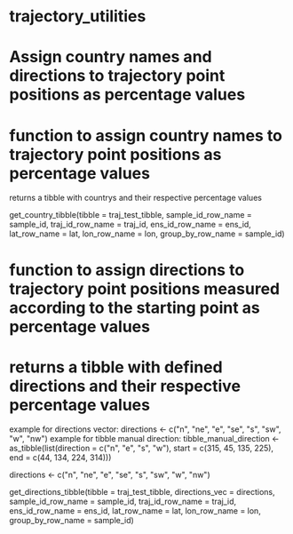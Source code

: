 # trajectory_utilities
# Assign country names and directions to trajectory point positions as percentage values


# function to assign country names to trajectory point positions as percentage values
 returns a tibble with countrys and their respective percentage values

get_country_tibble(tibble = traj_test_tibble,
                   sample_id_row_name = sample_id,
                   traj_id_row_name = traj_id,
                   ens_id_row_name = ens_id,
                   lat_row_name = lat,
                   lon_row_name = lon,
                   group_by_row_name = sample_id)
       
       
# function to assign directions to trajectory point positions measured according to the starting point as percentage values
# returns a tibble with defined directions and their respective percentage values
 example for directions vector: directions <- c("n", "ne", "e", "se", "s", "sw", "w", "nw")
 example for tibble manual direction: tibble_manual_direction <- as_tibble(list(direction = c("n", "e", "s", "w"), start = c(315, 45, 135, 225), end = c(44, 134, 224, 314)))

directions <- c("n", "ne", "e", "se", "s", "sw", "w", "nw")

get_directions_tibble(tibble = traj_test_tibble,
                      directions_vec = directions,
                      sample_id_row_name = sample_id,
                      traj_id_row_name = traj_id,
                      ens_id_row_name = ens_id,
                      lat_row_name = lat,
                      lon_row_name = lon,
                      group_by_row_name = sample_id)
